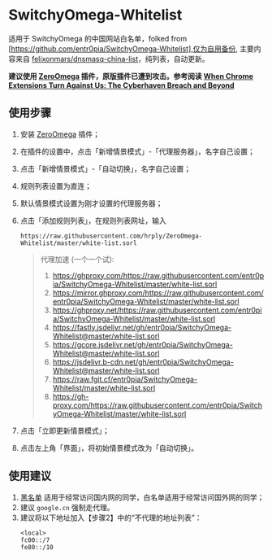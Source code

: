 # SwitchyOmega-Whitelist
适用于 SwitchyOmega 的中国网站白名单，folked from [https://github.com/entr0pia/SwitchyOmega-Whitelist],仅为自用备份, 主要内容来自 [felixonmars/dnsmasq-china-list](https://github.com/felixonmars/dnsmasq-china-list)，纯列表，自动更新。

**建议使用 [ZeroOmega](https://github.com/zero-peak/ZeroOmega) 插件，原版插件已遭到攻击。参考阅读 [When Chrome Extensions Turn Against Us: The Cyberhaven Breach and Beyond](https://medium.com/extensiontotal/when-chrome-extensions-turn-against-us-the-cyberhaven-breach-and-beyond-9e35e59e1bff)**

## 使用步骤
1. 安装 [ZeroOmega](https://github.com/zero-peak/ZeroOmega) 插件；
2. 在插件的设置中，点击「新增情景模式」-「代理服务器」，名字自己设置；
3. 点击「新增情景模式」-「自动切换」，名字自己设置；
4. 规则列表设置为直连；
5. 默认情景模式设置为刚才设置的代理服务器；
6. 点击「添加规则列表」，在规则列表网址，输入
    ```
    https://raw.githubusercontent.com/hrply/ZeroOmega-Whitelist/master/white-list.sorl
    ```
    > 代理加速 (一个一个试):
    > 1. https://ghproxy.com/https://raw.githubusercontent.com/entr0pia/SwitchyOmega-Whitelist/master/white-list.sorl
    > 2. https://mirror.ghproxy.com/https://raw.githubusercontent.com/entr0pia/SwitchyOmega-Whitelist/master/white-list.sorl
    > 3. https://ghproxy.net/https://raw.githubusercontent.com/entr0pia/SwitchyOmega-Whitelist/master/white-list.sorl
    > 4. https://fastly.jsdelivr.net/gh/entr0pia/SwitchyOmega-Whitelist@master/white-list.sorl
    > 5. https://gcore.jsdelivr.net/gh/entr0pia/SwitchyOmega-Whitelist@master/white-list.sorl
    > 6. https://jsdelivr.b-cdn.net/gh/entr0pia/SwitchyOmega-Whitelist@master/white-list.sorl
    > 7. https://raw.fgit.cf/entr0pia/SwitchyOmega-Whitelist/master/white-list.sorl
    > 8. https://gh-proxy.com/https://raw.githubusercontent.com/entr0pia/SwitchyOmega-Whitelist/master/white-list.sorl

8. 点击「立即更新情景模式」；
9. 点击左上角「界面」，将初始情景模式改为「自动切换」。


## 使用建议
1. [黑名单](https://raw.githubusercontent.com/gfwlist/gfwlist/master/gfwlist.txt) 适用于经常访问国内网的同学，白名单适用于经常访问国外网的同学；
2. 建议 `google.cn` 强制走代理。
3. 建议将以下地址加入【步骤2】中的“不代理的地址列表”：
    ```
    <local>  
    fc00::/7  
    fe80::/10
    ```
